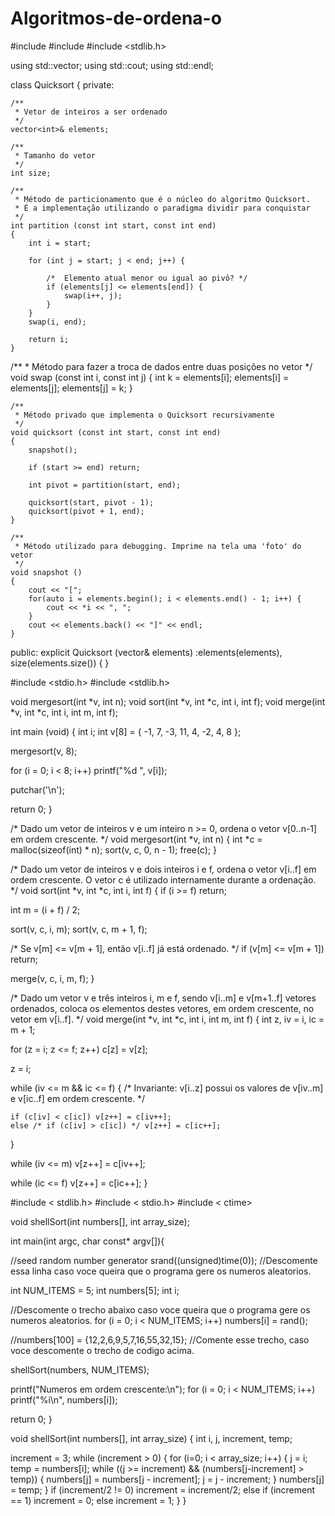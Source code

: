 # Algoritmos-de-ordena-o
#include <iostream>
#include <vector>
#include <stdlib.h>

using std::vector;
using std::cout;
using std::endl;


class Quicksort {
 private:

    /**
     * Vetor de inteiros a ser ordenado
     */
    vector<int>& elements;

    /**
     * Tamanho do vetor
     */
    int size;

    /**
     * Método de particionamento que é o núcleo do algoritmo Quicksort.
     * É a implementação utilizando o paradigma dividir para conquistar
     */
    int partition (const int start, const int end)
    {
        int i = start;

        for (int j = start; j < end; j++) {

            /*  Elemento atual menor ou igual ao pivô? */
            if (elements[j] <= elements[end]) {
                swap(i++, j);
            }
        }
        swap(i, end);

        return i;
    }
 /**
     * Método para fazer a troca de dados entre duas posições no vetor
     */
    void swap (const int i, const int j)
    {
        int k = elements[i];
        elements[i] = elements[j];
        elements[j] = k;
    }

    /**
     * Método privado que implementa o Quicksort recursivamente
     */
    void quicksort (const int start, const int end)
    {
        snapshot();

        if (start >= end) return;

        int pivot = partition(start, end);

        quicksort(start, pivot - 1);
        quicksort(pivot + 1, end);
    }

    /**
     * Método utilizado para debugging. Imprime na tela uma 'foto' do vetor
     */
    void snapshot ()
    {
        cout << "[";
        for(auto i = elements.begin(); i < elements.end() - 1; i++) {
            cout << *i << ", ";
        }
        cout << elements.back() << "]" << endl;
    }

 public:
    explicit Quicksort (vector<int>& elements)
    :elements(elements),
     size(elements.size())
    {
    }
  
  


#include <stdio.h>
#include <stdlib.h>

void mergesort(int *v, int n);
void sort(int *v, int *c, int i, int f);
void merge(int *v, int *c, int i, int m, int f);

int main (void) {
  int i;
  int v[8] = { -1, 7, -3, 11, 4, -2, 4, 8 };

  mergesort(v, 8);

  for (i = 0; i < 8; i++) printf("%d ", v[i]);

  putchar('\n');

  return 0;
}

/*
  Dado um vetor de inteiros v e um inteiro n >= 0, ordena o vetor v[0..n-1] em ordem crescente.
*/
void mergesort(int *v, int n) {
  int *c = malloc(sizeof(int) * n);
  sort(v, c, 0, n - 1);
  free(c);
}

/*
  Dado um vetor de inteiros v e dois inteiros i e f, ordena o vetor v[i..f] em ordem crescente.
  O vetor c é utilizado internamente durante a ordenação.
*/
void sort(int *v, int *c, int i, int f) {
  if (i >= f) return;

  int m = (i + f) / 2;

  sort(v, c, i, m);
  sort(v, c, m + 1, f);
  
   /* Se v[m] <= v[m + 1], então v[i..f] já está ordenado. */
  if (v[m] <= v[m + 1]) return;

  merge(v, c, i, m, f);
}


/*
  Dado um vetor v e três inteiros i, m e f, sendo v[i..m] e v[m+1..f] vetores ordenados,
  coloca os elementos destes vetores, em ordem crescente, no vetor em v[i..f].
*/
void merge(int *v, int *c, int i, int m, int f) {
  int z,
      iv = i, ic = m + 1;

  for (z = i; z <= f; z++) c[z] = v[z];

  z = i;

  while (iv <= m && ic <= f) {
    /* Invariante: v[i..z] possui os valores de v[iv..m] e v[ic..f] em ordem crescente. */

    if (c[iv] < c[ic]) v[z++] = c[iv++];
    else /* if (c[iv] > c[ic]) */ v[z++] = c[ic++];
  }

  while (iv <= m) v[z++] = c[iv++];

  while (ic <= f) v[z++] = c[ic++];
}




#include < stdlib.h>
#include < stdio.h>
#include < ctime>

void shellSort(int numbers[], int array_size);


int main(int argc, char const* argv[]){

//seed random number generator
srand((unsigned)time(0)); //Descomente essa linha caso voce queira que o programa gere os numeros aleatorios.

int NUM_ITEMS = 5;
int numbers[5];
int i;

//Descomente o trecho abaixo caso voce queira que o programa gere os numeros aleatorios.
for (i = 0; i < NUM_ITEMS; i++)
numbers[i] = rand();

//numbers[100] = {12,2,6,9,5,7,16,55,32,15}; //Comente esse trecho, caso voce descomente o trecho de codigo acima.

shellSort(numbers, NUM_ITEMS);

printf("Numeros em ordem crescente:\n");
for (i = 0; i < NUM_ITEMS; i++)
printf("%i\n", numbers[i]);

return 0;
}


void shellSort(int numbers[], int array_size)
{
int i, j, increment, temp;

increment = 3;
while (increment > 0)
{
for (i=0; i < array_size; i++)
{
j = i;
temp = numbers[i];
while ((j >= increment) && (numbers[j-increment] > temp))
{
numbers[j] = numbers[j - increment];
j = j - increment;
}
numbers[j] = temp;
}
if (increment/2 != 0)
increment = increment/2;
else if (increment == 1)
increment = 0;
else
increment = 1;
}
}

